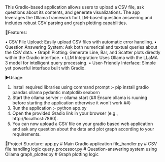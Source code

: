 This Gradio-based application allows users to upload a CSV file, ask questions about its contents, and generate visualizations. The app leverages the Ollama framework for LLM-based question answering and includes robust CSV parsing and graph plotting capabilities.

🚀Features:

•	CSV File Upload: Easily upload CSV files with automatic error handling.
•	Question Answering System: Ask both numerical and textual queries about the CSV data.
•	Graph Plotting: Generate Line, Bar, and Scatter plots directly within the Gradio interface.
•	LLM Integration: Uses Ollama with the LLaMA 3 model for intelligent query processing.
•	User-Friendly Interface: Simple yet powerful interface built with Gradio.


▶️Usage:

1. Install required libraries using command prompt :- pip install gradio pandas ollama pydantic matplotlib seaborn
2. Start the ollama server :- ollama start  (## Ensure ollama is ruuning before starting the application otherwise it won't work ##)
3. Run the application :- python app.py
4. Open the provided Gradio link in your browser (e.g., http://localhost:7860).
5. You can now upload a CSV file on your gradio based web application and ask any question about the data and plot graph according to your requirements.


📂Project Structure:
app.py                # Main Gradio application
file_handler.py       # CSV file handling logic
query_processor.py    # Question-answering system using Ollama
graph_plotter.py      # Graph plotting logic
